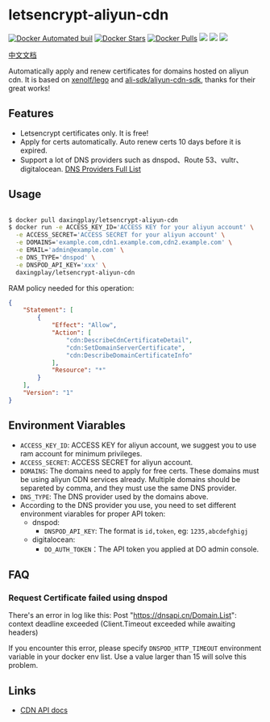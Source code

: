 # letsencrypt-aliyun-cdn

[![Docker Automated buil](https://img.shields.io/docker/automated/daxingplay/letsencrypt-aliyun-cdn.svg)](https://hub.docker.com/r/daxingplay/letsencrypt-aliyun-cdn/) [![Docker Stars](https://img.shields.io/docker/stars/daxingplay/letsencrypt-aliyun-cdn.svg)](https://hub.docker.com/r/daxingplay/letsencrypt-aliyun-cdn/) [![Docker Pulls](https://img.shields.io/docker/pulls/daxingplay/letsencrypt-aliyun-cdn.svg)](https://hub.docker.com/r/daxingplay/letsencrypt-aliyun-cdn/) [![](https://badge.imagelayers.io/daxingplay/letsencrypt-aliyun-cdn:latest.svg)](https://imagelayers.io/?images=daxingplay/letsencrypt-aliyun-cdn:latest 'Get your own badge on imagelayers.io') [![](https://images.microbadger.com/badges/image/daxingplay/letsencrypt-aliyun-cdn.svg)](https://microbadger.com/images/daxingplay/letsencrypt-aliyun-cdn "Get your own image badge on microbadger.com") [![](https://images.microbadger.com/badges/version/daxingplay/letsencrypt-aliyun-cdn.svg)](https://microbadger.com/images/daxingplay/letsencrypt-aliyun-cdn "Get your own version badge on microbadger.com")

[中文文档](README.zh.md)

Automatically apply and renew certificates for domains hosted on aliyun cdn. It is based on [xenolf/lego](https://github.com/xenolf/lego) and [ali-sdk/aliyun-cdn-sdk](https://github.com/ali-sdk/aliyun-cdn-sdk), thanks for their great works!

## Features

* Letsencrypt certificates only. It is free!
* Apply for certs automatically. Auto renew certs 10 days before it is expired.
* Support a lot of DNS providers such as dnspod、Route 53、vultr、digitalocean. [DNS Providers Full List](https://github.com/xenolf/lego/tree/master/providers/dns)

## Usage

```bash

$ docker pull daxingplay/letsencrypt-aliyun-cdn
$ docker run -e ACCESS_KEY_ID='ACCESS KEY for your aliyun account' \
  -e ACCESS_SECRET='ACCESS SECRET for your aliyun account' \
  -e DOMAINS='example.com,cdn1.example.com,cdn2.example.com' \
  -e EMAIL='admin@example.com' \
  -e DNS_TYPE='dnspod' \
  -e DNSPOD_API_KEY='xxx' \
  daxingplay/letsencrypt-aliyun-cdn

```

RAM policy needed for this operation:

```json
{
    "Statement": [
        {
            "Effect": "Allow",
            "Action": [
                "cdn:DescribeCdnCertificateDetail",
                "cdn:SetDomainServerCertificate",
                "cdn:DescribeDomainCertificateInfo"
            ],
            "Resource": "*"
        }
    ],
    "Version": "1"
}
```

## Environment Viarables

* `ACCESS_KEY_ID`: ACCESS KEY for aliyun account, we suggest you to use ram account for minimum privileges.
* `ACCESS_SECRET`: ACCESS SECRET for aliyun account.
* `DOMAINS`: The domains need to apply for free certs. These domains must be using aliyun CDN services already. Multiple domains should be separeted by comma, and they must use the same DNS provider.
* `DNS_TYPE`: The DNS provider used by the domains above.
* According to the DNS provider you use, you need to set different environment viarables for proper API token:
  * dnspod:
    * `DNSPOD_API_KEY`: The format is `id,token`, eg: `1235,abcdefghigj`
  * digitalocean:
    * `DO_AUTH_TOKEN`：The API token you applied at DO admin console.  

## FAQ

### Request Certificate failed using dnspod

There's an error in log like this: Post "https://dnsapi.cn/Domain.List": context deadline exceeded (Client.Timeout exceeded while awaiting headers)

If you encounter this error, please specify `DNSPOD_HTTP_TIMEOUT` environment variable in your docker env list. Use a value larger than 15 will solve this problem.

## Links

- [CDN API docs](https://help.aliyun.com/document_detail/27148.html?spm=5176.doc27148.6.603.5Tehoi)
